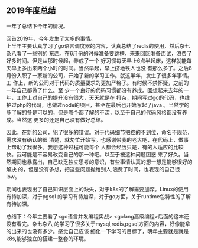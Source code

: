 ## 2019年度总结

一年了总结下今年的情况。  

回首2019年，今年发生了太多的事情。  
上半年主要认真学习了go语言调度器的内容，认真总结了redis的使用，然后杂七杂八看了一些别的
东西。在6月份的时候准备要跳槽，来来回回准备面试，浪费了好多时间。但是从那时候起，养成了一个
好习惯每天早上6点半起床，这样就能每天早上多出来两个小时的时间。当然早起，早上挤地铁人也没
有那么多了。之后8月份入职了一家新的公司，开始了新的学习工作。就这半年，发生了很多年事情。工
作上，新的公司对于代码的质量要求的更加严格了。有时候不禁怀疑，之前的一年自己都做了什么。至
少一个良好的代码习惯都没有养成。回想起来去年的一年，工作上对自己的提升没有很大，天天就是在
打杂，期间写过go的代码，也维护过php的代码，也做过node的项目，甚至在最后也开始写起了java
。当然学的多了解的多是可以的，但是哪个都了解的不深，以至于自己的代码风格都没有养成。当然这
更多的还是自己没有做好总结。  

因此，在新的公司，犯了很多的错误。对于代码细节把控的不到位，命名不规范，需求没有确认的很
清楚，就匆忙开始写。也感谢带我的老大吧，在代码上，做事上帮助了我很多。我想这种过程可能每个
人都会经历只是，有的人适应的比较快。我可能是不容易改变自己的那一种吧。以至于被这种问题困惑
来了好久。当然期间也暴露出，自己缺乏独立思考的意识，有些事情认真的想一想是能够很好的解决
的，但是没有多想，把这些问题抛给别人,浪费了时间，也表现的自己很low。  

期间也表现出了自己知识层面上的缺失，对于k8s的了解需要加深。Linux的使用有待加深，对于pgsql
的学习有待加深，对于go方面，关于runtime包特性的了解有待加深。  

总结下：今年主要看了<go语言并发编程实战> <golang高级编程>后面的这本还没有看完。杂七杂八
的学习了很多关于mysql,redis,pgsql方面的内容，好像能拿的出来的也没有多少。感觉自己应该
细化一下学习的目标了，明年主要就是就是k8s,能够独立的搭建一整套的环境。






